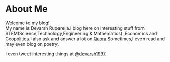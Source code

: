 # About Me

Welcome to my blog!                                             
My name is Devarsh Ruparelia.I blog here on interesting stuff from STEM(Science,Technology,Engineering & Mathematics) ,Economics and Geopolitics.I also ask and answer a lot on [Quora].Sometimes,I even read and may even blog on poetry.

I even tweet interesting things at [@devarsh1997].





[Quora]:www.quora.com/Devarsh-Ruparelia
[@devarsh1997]:http://twitter.com/devarsh1997


